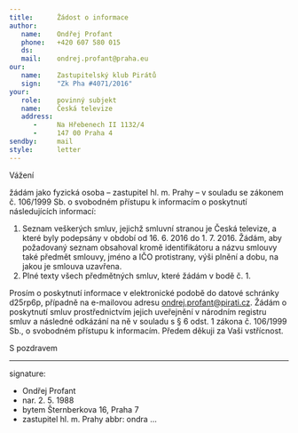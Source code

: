 ```yaml
---
title:      Žádost o informace
author:
   name:    Ondřej Profant
   phone:   +420 607 580 015
   ds:      
   mail:    ondrej.profant@praha.eu
our:
   name:    Zastupitelský klub Pirátů
   sign:    "Zk Pha #4071/2016"
your:
   role:    povinný subjekt
   name:    Česká televize
   address:
      -     Na Hřebenech II 1132/4
      -     147 00 Praha 4
sendby:     mail
style:      letter
---
```


Vážení

žádám jako fyzická osoba – zastupitel hl. m. Prahy – v souladu se zákonem č. 106/1999 Sb. o svobodném přístupu k informacím o poskytnutí následujících informací:

1. Seznam veškerých smluv, jejichž smluvní stranou je Česká televize, a které byly podepsány v období od 16. 6. 2016 do 1. 7. 2016. Žádám, aby požadovaný seznam obsahoval kromě identifikátoru a názvu smlouvy také předmět smlouvy, jméno a IČO protistrany, výši plnění a dobu, na jakou je smlouva uzavřena.
2. Plné texty všech předmětných smluv, které žádám v bodě č. 1. 

Prosím o poskytnutí informace v elektronické podobě do datové schránky d25rp6p, případně na e-mailovou adresu ondrej.profant@pirati.cz. Žádám o poskytnutí smluv prostřednictvím jejich uveřejnění v národním registru smluv a následné odkázání na ně v souladu s § 6 odst. 1 zákona č. 106/1999 Sb., o svobodném přístupu k informacím. Předem děkuji za Vaši vstřícnost.

S pozdravem

---
signature:
- Ondřej Profant
- nar. 2. 5. 1988
- bytem Šternberkova 16, Praha 7
- zastupitel hl. m. Prahy
abbr:       ondra
...
